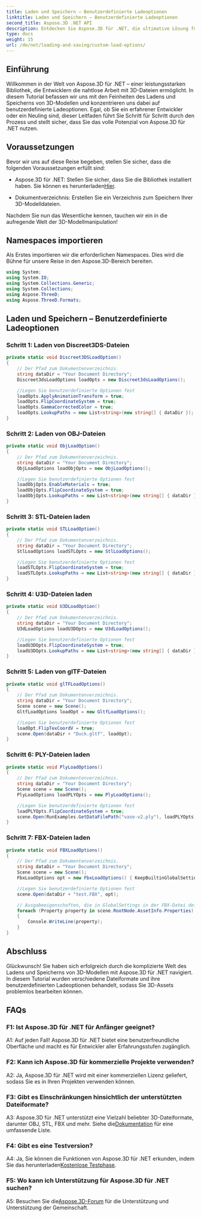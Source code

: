 ```yaml
---
title: Laden und Speichern – Benutzerdefinierte Ladeoptionen
linktitle: Laden und Speichern – Benutzerdefinierte Ladeoptionen
second_title: Aspose.3D .NET API
description: Entdecken Sie Aspose.3D für .NET, die ultimative Lösung für das nahtlose Laden und Speichern von 3D-Modellen.
type: docs
weight: 15
url: /de/net/loading-and-saving/custom-load-options/
---
```

## Einführung

Willkommen in der Welt von Aspose.3D für .NET – einer leistungsstarken Bibliothek, die Entwicklern die nahtlose Arbeit mit 3D-Dateien ermöglicht. In diesem Tutorial befassen wir uns mit den Feinheiten des Ladens und Speicherns von 3D-Modellen und konzentrieren uns dabei auf benutzerdefinierte Ladeoptionen. Egal, ob Sie ein erfahrener Entwickler oder ein Neuling sind, dieser Leitfaden führt Sie Schritt für Schritt durch den Prozess und stellt sicher, dass Sie das volle Potenzial von Aspose.3D für .NET nutzen.

## Voraussetzungen

Bevor wir uns auf diese Reise begeben, stellen Sie sicher, dass die folgenden Voraussetzungen erfüllt sind:

-  Aspose.3D für .NET: Stellen Sie sicher, dass Sie die Bibliothek installiert haben. Sie können es herunterladen[Hier](https://releases.aspose.com/3d/net/).

- Dokumentverzeichnis: Erstellen Sie ein Verzeichnis zum Speichern Ihrer 3D-Modelldateien.

Nachdem Sie nun das Wesentliche kennen, tauchen wir ein in die aufregende Welt der 3D-Modellmanipulation!

## Namespaces importieren

Als Erstes importieren wir die erforderlichen Namespaces. Dies wird die Bühne für unsere Reise in den Aspose.3D-Bereich bereiten.

```csharp
using System;
using System.IO;
using System.Collections.Generic;
using System.Collections;
using Aspose.ThreeD;
using Aspose.ThreeD.Formats;
```

## Laden und Speichern – Benutzerdefinierte Ladeoptionen

### Schritt 1: Laden von Discreet3DS-Dateien

```csharp
private static void Discreet3DSLoadOption()
{
    // Der Pfad zum Dokumentenverzeichnis.
    string dataDir = "Your Document Directory";
    Discreet3dsLoadOptions loadOpts = new Discreet3dsLoadOptions();

    //Legen Sie benutzerdefinierte Optionen fest
    loadOpts.ApplyAnimationTransform = true;
    loadOpts.FlipCoordinateSystem = true;
    loadOpts.GammaCorrectedColor = true;
    loadOpts.LookupPaths = new List<string>(new string[] { dataDir });
}
```

### Schritt 2: Laden von OBJ-Dateien

```csharp
private static void ObjLoadOption()
{
    // Der Pfad zum Dokumentenverzeichnis.
    string dataDir = "Your Document Directory";
    ObjLoadOptions loadObjOpts = new ObjLoadOptions();

    //Legen Sie benutzerdefinierte Optionen fest
    loadObjOpts.EnableMaterials = true;
    loadObjOpts.FlipCoordinateSystem = true;
    loadObjOpts.LookupPaths = new List<string>(new string[] { dataDir });
}
```

### Schritt 3: STL-Dateien laden

```csharp
private static void STLLoadOption()
{
    // Der Pfad zum Dokumentenverzeichnis.
    string dataDir = "Your Document Directory";
    StlLoadOptions loadSTLOpts = new StlLoadOptions();

    //Legen Sie benutzerdefinierte Optionen fest
    loadSTLOpts.FlipCoordinateSystem = true;
    loadSTLOpts.LookupPaths = new List<string>(new string[] { dataDir });
}
```

### Schritt 4: U3D-Dateien laden

```csharp
private static void U3DLoadOption()
{
    // Der Pfad zum Dokumentenverzeichnis.
    string dataDir = "Your Document Directory";
    U3dLoadOptions loadU3DOpts = new U3dLoadOptions();

    //Legen Sie benutzerdefinierte Optionen fest
    loadU3DOpts.FlipCoordinateSystem = true;
    loadU3DOpts.LookupPaths = new List<string>(new string[] { dataDir });
}
```

### Schritt 5: Laden von glTF-Dateien

```csharp
private static void glTFLoadOptions()
{
    // Der Pfad zum Dokumentenverzeichnis.
    string dataDir = "Your Document Directory";
    Scene scene = new Scene();
    GltfLoadOptions loadOpt = new GltfLoadOptions();

    //Legen Sie benutzerdefinierte Optionen fest
    loadOpt.FlipTexCoordV = true;
    scene.Open(dataDir + "Duck.gltf", loadOpt);
}
```

### Schritt 6: PLY-Dateien laden

```csharp
private static void PlyLoadOptions()
{
    // Der Pfad zum Dokumentenverzeichnis.
    string dataDir = "Your Document Directory";
    Scene scene = new Scene();
    PlyLoadOptions loadPLYOpts = new PlyLoadOptions();

    //Legen Sie benutzerdefinierte Optionen fest
    loadPLYOpts.FlipCoordinateSystem = true;
    scene.Open(RunExamples.GetDataFilePath("vase-v2.ply"), loadPLYOpts);
}
```

### Schritt 7: FBX-Dateien laden

```csharp
private static void FBXLoadOptions()
{
    // Der Pfad zum Dokumentenverzeichnis.
    string dataDir = "Your Document Directory";
    Scene scene = new Scene();
    FbxLoadOptions opt = new FbxLoadOptions() { KeepBuiltinGlobalSettings = true };

    //Legen Sie benutzerdefinierte Optionen fest
    scene.Open(dataDir + "test.FBX", opt);

    // Ausgabeeigenschaften, die in GlobalSettings in der FBX-Datei definiert sind
    foreach (Property property in scene.RootNode.AssetInfo.Properties)
    {
        Console.WriteLine(property);
    }
}
```

## Abschluss

Glückwunsch! Sie haben sich erfolgreich durch die komplizierte Welt des Ladens und Speicherns von 3D-Modellen mit Aspose.3D für .NET navigiert. In diesem Tutorial wurden verschiedene Dateiformate und ihre benutzerdefinierten Ladeoptionen behandelt, sodass Sie 3D-Assets problemlos bearbeiten können.

## FAQs

### F1: Ist Aspose.3D für .NET für Anfänger geeignet?

A1: Auf jeden Fall! Aspose.3D für .NET bietet eine benutzerfreundliche Oberfläche und macht es für Entwickler aller Erfahrungsstufen zugänglich.

### F2: Kann ich Aspose.3D für kommerzielle Projekte verwenden?

A2: Ja, Aspose.3D für .NET wird mit einer kommerziellen Lizenz geliefert, sodass Sie es in Ihren Projekten verwenden können.

### F3: Gibt es Einschränkungen hinsichtlich der unterstützten Dateiformate?

 A3: Aspose.3D für .NET unterstützt eine Vielzahl beliebter 3D-Dateiformate, darunter OBJ, STL, FBX und mehr. Siehe die[Dokumentation](https://reference.aspose.com/3d/net/) für eine umfassende Liste.

### F4: Gibt es eine Testversion?

A4: Ja, Sie können die Funktionen von Aspose.3D für .NET erkunden, indem Sie das herunterladen[Kostenlose Testphase](https://releases.aspose.com/).

### F5: Wo kann ich Unterstützung für Aspose.3D für .NET suchen?

A5: Besuchen Sie die[Aspose.3D-Forum](https://forum.aspose.com/c/3d/18) für die Unterstützung und Unterstützung der Gemeinschaft.